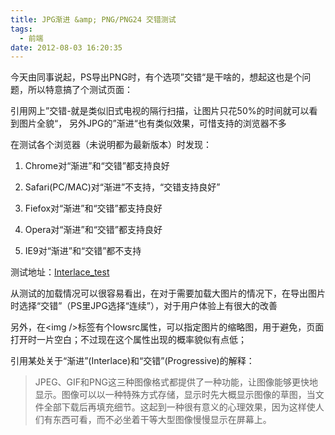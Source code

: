 ```yaml
---
title: JPG渐进 &amp; PNG/PNG24 交错测试
tags:
  - 前端
date: 2012-08-03 16:20:35
---
```


今天由同事说起，PS导出PNG时，有个选项”交错“是干啥的，想起这也是个问题，所以特意搞了个测试页面：

引用网上”交错-就是类似旧式电视的隔行扫描，让图片只花50%的时间就可以看到图片全貌“，
另外JPG的”渐进“也有类似效果，可惜支持的浏览器不多

在测试各个浏览器（未说明都为最新版本）时发现：

1.  Chrome对“渐进”和“交错”都支持良好

2.  Safari(PC/MAC)对“渐进”不支持，“交错支持良好”

3.  Fiefox对“渐进”和“交错”都支持良好

4.  Opera对“渐进”和“交错”都支持良好

5.  IE9对“渐进”和“交错”都不支持

测试地址：[Interlace_test](/Lab/Interlace_test/)

从测试的加载情况可以很容易看出，在对于需要加载大图片的情况下，在导出图片时选择“交错”（PS里JPG选择“连续”），对于用户体验上有很大的改善

另外，在&lt;img /&gt;标签有个lowsrc属性，可以指定图片的缩略图，用于避免，页面打开时一片空白；不过现在这个属性出现的概率貌似有点低；

引用某处关于“渐进”(Interlace)和“交错”(Progressive)的解释：
> JPEG、GIF和PNG这三种图像格式都提供了一种功能，让图像能够更快地显示。图像可以以一种特殊方式存储，显示时先大概显示图像的草图，当文件全部下载后再填充细节。这起到一种很有意义的心理效果，因为这样使人们有东西可看，而不必坐着干等大型图像慢慢显示在屏幕上。